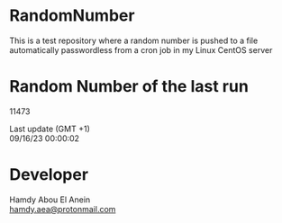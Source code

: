 # RandomNumber    
This is a test repository where a random number is pushed to a file automatically passwordless from a cron job in my Linux CentOS server    
# Random Number of the last run   
11473
      
Last update (GMT +1)    
09/16/23 00:00:02
# Developer    
Hamdy Abou El Anein   
hamdy.aea@protonmail.com

